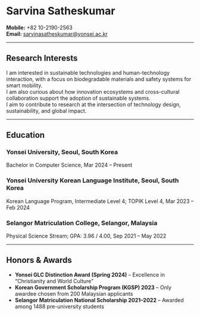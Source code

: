 # Sarvina Satheskumar

**Mobile:** +82 10-2190-2563  
**Email:** sarvinasatheskumar@yonsei.ac.kr  

---

## Research Interests
I am interested in sustainable technologies and human-technology interaction, with a focus on biodegradable materials and safety systems for smart mobility.  
I am also curious about how innovation ecosystems and cross-cultural collaboration support the adoption of sustainable systems.  
I aim to contribute to research at the intersection of technology design, sustainability, and global impact.

---

## Education
### Yonsei University, Seoul, South Korea
Bachelor in Computer Science, Mar 2024 – Present

### Yonsei University Korean Language Institute, Seoul, South Korea
Korean Language Program, Intermediate Level 4; TOPIK Level 4, Mar 2023 – Feb 2024

### Selangor Matriculation College, Selangor, Malaysia
Physical Science Stream; GPA: 3.96 / 4.00, Sep 2021 – May 2022

---

## Honors & Awards
- **Yonsei GLC Distinction Award (Spring 2024)** – Excellence in “Christianity and World Culture”  
- **Korean Government Scholarship Program (KGSP) 2023** – Only awardee chosen from 200 Malaysian applicants  
- **Selangor Matriculation National Scholarship 2021–2022** – Awarded among 1488 pre-university students
